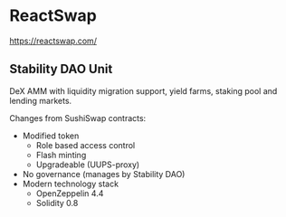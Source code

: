 # ReactSwap

https://reactswap.com/

## Stability DAO Unit

DeX AMM with liquidity migration support, yield farms, staking pool and lending markets.

Changes from SushiSwap contracts:
* Modified token
  * Role based access control
  * Flash minting
  * Upgradeable (UUPS-proxy)
* No governance (manages by Stability DAO) 
* Modern technology stack 
  * OpenZeppelin 4.4
  * Solidity 0.8
